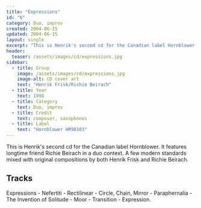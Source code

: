 ```yaml
---
title: "Expressions"
id: "6"
category: Duo, improv
created: 2004-06-15
updated: 2004-06-15
layout: single
excerpt: "This is Henrik's second cd for the Canadian label Hornblower. It features longtime friend ..."
header: 
  teaser: /assets/images/cd/expressions.jpg
sidebar:
  - title: Group
    image: /assets/images/cd/expressions.jpg
    image-alt: CD cover art
    text: "Henrik Frisk/Richie Beirach"
  - title: Year
    text: 1998
  - title: Category
    text: Duo, improv
  - title: Credit
    text: composer, saxophones
  - title: Label
    text: "Hornblower HR98103"
---
```


This is Henrik's second cd for the Canadian label Hornblower. It features longtime friend Richie Beirach in a duo context. A few modern standards mixed with original compositions by both Henrik Frisk and Richie Beirach.
<h2>Tracks</h2>
Expressions - Nefertiti -  Rectilinear - Circle, Chain, Mirror - Paraphernalia - The Invention of Solitude - Moor - Transition - Expression.
